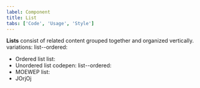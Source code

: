 ```yaml
---
label: Component
title: List
tabs: ['Code', 'Usage', 'Style']
---
```


<page-intro>**Lists** consist of related content grouped together and organized vertically.</page-intro>
variations:
  list--ordered:
  - Ordered list
  list:
  - Unordered list
codepen:
  list--ordered:
  - MOEWEP
  list:
  - JOrjOj

<component 
    name="Breadcrumb"
    component="breadcrumb" 
    variation="breadcrumb"
    codepen="eevVxq"
    haslightversion="false"
    hasReactVersion="true"
    hasLightBackground="false"
    >
</component>